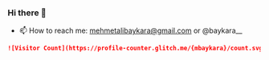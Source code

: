 ### Hi there 👋

- 📫 How to reach me: mehmetalibaykara@gmail.com or @baykara__ 
```markdown
![Visitor Count](https://profile-counter.glitch.me/{mbaykara}/count.svg)
```
